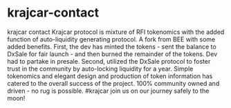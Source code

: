 # krajcar-contact

krajcar contact Krajcar protocol is mixture of RFI tokenomics with the added function of auto-liquidity generating protocol. A fork from BEE with some added benefits. First, the dev has minted the tokens - sent the balance to DxSale for fair launch - and then burned the remainder of the tokens. Dev had to partake in presale. Second, utilized the DxSale protocol to foster trust in the community by auto-locking liquidity for a year. Simple tokenomics and elegant design and production of token information has catered to the overall success of the project. 100% community owned and driven - no rug is possible. #krajcar join us on our journey safely to the moon!
